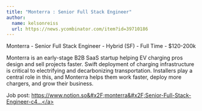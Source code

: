 ```yaml
---
title: "Monterra : Senior Full Stack Engineer"
author:
  name: kelsonreiss
  url: https://news.ycombinator.com/item?id=39710186
---
```

Monterra - Senior Full Stack Engineer - Hybrid (SF) - Full Time - $120-200k

Monterra is an early-stage B2B SaaS startup helping EV charging pros design and sell projects faster. Swift deployment of charging infrastructure is critical to electrifying and decarbonizing transportation. Installers play a central role in this, and Monterra helps them work faster, deploy more chargers, and grow their business.

Job post: <a href="https:&#x2F;&#x2F;www.notion.so&#x2F;monterra&#x2F;Senior-Full-Stack-Engineer-c4112ce7cd55495fbfba405fb1e98771" rel="nofollow">https:&#x2F;&#x2F;www.notion.so&#x2F;monterra&#x2F;Senior-Full-Stack-Engineer-c4...</a>
